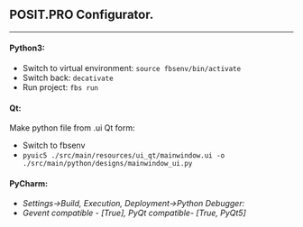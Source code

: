 ## POSIT.PRO Configurator.

------

#### Python3:

- Switch to virtual environment: `source fbsenv/bin/activate`
- Switch back: `decativate`
- Run project: `fbs run`

#### Qt:

Make python file from .ui Qt form:

- Switch to fbsenv
- `pyuic5 ./src/main/resources/ui_qt/mainwindow.ui -o ./src/main/python/designs/mainwindow_ui.py`

#### PyCharm:

- *Settings->Build, Execution, Deployment->Python Debugger:*
- *Gevent compatible - [True], PyQt compatible- [True, PyQt5]*

